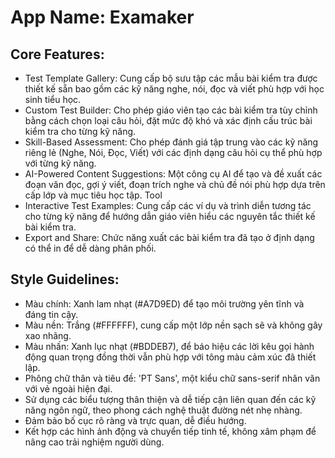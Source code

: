 # **App Name**: Examaker

## Core Features:

- Test Template Gallery: Cung cấp bộ sưu tập các mẫu bài kiểm tra được thiết kế sẵn bao gồm các kỹ năng nghe, nói, đọc và viết phù hợp với học sinh tiểu học.
- Custom Test Builder: Cho phép giáo viên tạo các bài kiểm tra tùy chỉnh bằng cách chọn loại câu hỏi, đặt mức độ khó và xác định cấu trúc bài kiểm tra cho từng kỹ năng.
- Skill-Based Assessment: Cho phép đánh giá tập trung vào các kỹ năng riêng lẻ (Nghe, Nói, Đọc, Viết) với các định dạng câu hỏi cụ thể phù hợp với từng kỹ năng.
- AI-Powered Content Suggestions: Một công cụ AI để tạo và đề xuất các đoạn văn đọc, gợi ý viết, đoạn trích nghe và chủ đề nói phù hợp dựa trên cấp lớp và mục tiêu học tập. Tool
- Interactive Test Examples: Cung cấp các ví dụ và trình diễn tương tác cho từng kỹ năng để hướng dẫn giáo viên hiểu các nguyên tắc thiết kế bài kiểm tra.
- Export and Share: Chức năng xuất các bài kiểm tra đã tạo ở định dạng có thể in để dễ dàng phân phối.

## Style Guidelines:

- Màu chính: Xanh lam nhạt (#A7D9ED) để tạo môi trường yên tĩnh và đáng tin cậy.
- Màu nền: Trắng (#FFFFFF), cung cấp một lớp nền sạch sẽ và không gây xao nhãng.
- Màu nhấn: Xanh lục nhạt (#BDDEB7), để báo hiệu các lời kêu gọi hành động quan trọng đồng thời vẫn phù hợp với tông màu cảm xúc đã thiết lập.
- Phông chữ thân và tiêu đề: 'PT Sans', một kiểu chữ sans-serif nhân văn với vẻ ngoài hiện đại.
- Sử dụng các biểu tượng thân thiện và dễ tiếp cận liên quan đến các kỹ năng ngôn ngữ, theo phong cách nghệ thuật đường nét nhẹ nhàng.
- Đảm bảo bố cục rõ ràng và trực quan, dễ điều hướng.
- Kết hợp các hình ảnh động và chuyển tiếp tinh tế, không xâm phạm để nâng cao trải nghiệm người dùng.
